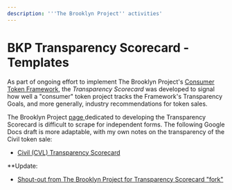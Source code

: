```yaml
---
description: '''The Brooklyn Project'' activities'
---
```


# BKP Transparency Scorecard - Templates

As part of ongoing effort to implement The Brooklyn Project's [Consumer Token Framework](https://framework.thebkp.com/project/BKP/document/1/version/1), the _Transparency Scorecard_ was developed to signal how well a "consumer" token project tracks the Framework's Transparency Goals, and more generally, industry recommendations for token sales. 

The Brooklyn Project [page ](https://framework.thebkp.com/project/CVL/document/2/version/3)dedicated to developing the Transparency Scorecard is difficult to scrape for independent forms. The following Google Docs draft is more adaptable, with my own notes on the transparency of the Civil token sale:

* [Civil \(CVL\) Transparency Scorecard](https://goo.gl/giitpW) 

\*\*Update:

* [Shout-out from The Brooklyn Project for Transparency Scorecard "fork"](https://twitter.com/TheBKP_Official/status/1045845042542379008)

